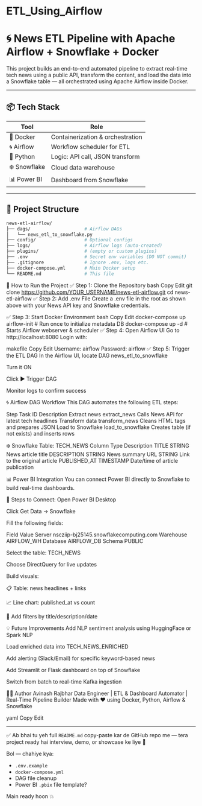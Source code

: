# ETL_Using_Airflow

# 🌀 News ETL Pipeline with Apache Airflow + Snowflake + Docker

This project builds an end-to-end automated pipeline to extract real-time tech news using a public API, transform the content, and load the data into a Snowflake table — all orchestrated using Apache Airflow inside Docker.

---

## 📦 Tech Stack

| Tool        | Role                          |
|-------------|-------------------------------|
| 🐳 Docker    | Containerization & orchestration |
| 🌀 Airflow   | Workflow scheduler for ETL     |
| 🐍 Python    | Logic: API call, JSON transform |
| ❄️ Snowflake | Cloud data warehouse           |
| 📊 Power BI  | Dashboard from Snowflake       |

---

## 🧱 Project Structure

```bash
news-etl-airflow/
├── dags/                    # Airflow DAGs
│   └── news_etl_to_snowflake.py
├── config/                  # Optional configs
├── logs/                    # Airflow logs (auto-created)
├── plugins/                 # (empty or custom plugins)
├── .env                     # Secret env variables (DO NOT commit)
├── .gitignore               # Ignore .env, logs etc.
├── docker-compose.yml       # Main Docker setup
└── README.md                # This file
```

🚀 How to Run the Project
✅ Step 1: Clone the Repository
bash
Copy
Edit
git clone https://github.com/YOUR_USERNAME/news-etl-airflow.git
cd news-etl-airflow
✅ Step 2: Add .env File
Create a .env file in the root as shown above with your News API key and Snowflake credentials.

✅ Step 3: Start Docker Environment
bash
Copy
Edit
docker-compose up airflow-init     # Run once to initialize metadata DB
docker-compose up -d               # Starts Airflow webserver & scheduler
✅ Step 4: Open Airflow UI
Go to http://localhost:8080
Login with:

makefile
Copy
Edit
Username: airflow
Password: airflow
✅ Step 5: Trigger the ETL DAG
In the Airflow UI, locate DAG news_etl_to_snowflake

Turn it ON

Click ▶️ Trigger DAG

Monitor logs to confirm success

🌀 Airflow DAG Workflow
This DAG automates the following ETL steps:

Step	Task ID	Description
Extract news	extract_news	Calls News API for latest tech headlines
Transform data	transform_news	Cleans HTML tags and prepares JSON
Load to Snowflake	load_to_snowflake	Creates table (if not exists) and inserts rows

❄️ Snowflake Table: TECH_NEWS
Column	Type	Description
TITLE	STRING	News article title
DESCRIPTION	STRING	News summary
URL	STRING	Link to the original article
PUBLISHED_AT	TIMESTAMP	Date/time of article publication

📊 Power BI Integration
You can connect Power BI directly to Snowflake to build real-time dashboards.

🧩 Steps to Connect:
Open Power BI Desktop

Click Get Data → Snowflake

Fill the following fields:

Field	Value
Server	nscziip-bj25145.snowflakecomputing.com
Warehouse	AIRFLOW_WH
Database	AIRFLOW_DB
Schema	PUBLIC

Select the table: TECH_NEWS

Choose DirectQuery for live updates

Build visuals:

📋 Table: news headlines + links

📈 Line chart: published_at vs count

🧠 Add filters by title/description/date

💡 Future Improvements
Add NLP sentiment analysis using HuggingFace or Spark NLP

Load enriched data into TECH_NEWS_ENRICHED

Add alerting (Slack/Email) for specific keyword-based news

Add Streamlit or Flask dashboard on top of Snowflake

Switch from batch to real-time Kafka ingestion

👨‍💻 Author
Avinash Rajbhar
Data Engineer | ETL & Dashboard Automator | Real-Time Pipeline Builder
Made with ❤️ using Docker, Python, Airflow & Snowflake

yaml
Copy
Edit

---

✅ Ab bhai tu yeh full `README.md` copy-paste kar de GitHub repo me — tera project ready hai interview, demo, or showcase ke liye 💯

Bol — chahiye kya:
- `.env.example`
- `docker-compose.yml`
- DAG file cleanup
- Power BI `.pbix` file template?

Main ready hoon 💥
